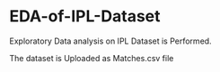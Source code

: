 # EDA-of-IPL-Dataset

Exploratory Data analysis on IPL Dataset is Performed.

The dataset is Uploaded as Matches.csv file
